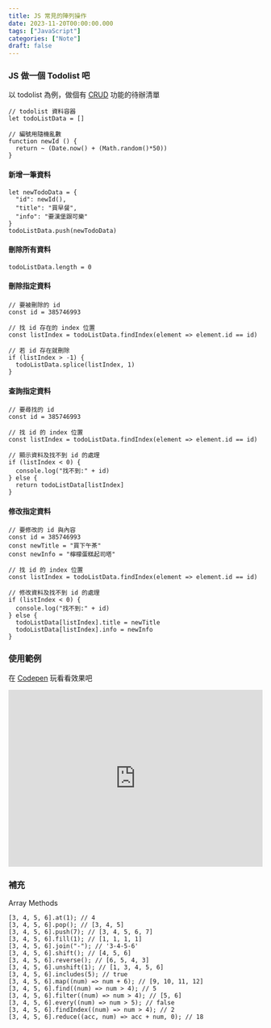 ```yaml
---
title: JS 常見的陣列操作
date: 2023-11-20T00:00:00.000
tags: ["JavaScript"]
categories: ["Note"]
draft: false
---
```


### JS 做一個 Todolist 吧

以 todolist 為例，做個有 [CRUD](https://zh.wikipedia.org/zh-tw/%E5%A2%9E%E5%88%AA%E6%9F%A5%E6%94%B9) 功能的待辦清單

```JS
// todolist 資料容器
let todoListData = []

// 編號用隨機亂數
function newId () {
  return ~ (Date.now() + (Math.random()*50))
}
```

#### 新增一筆資料

```JS
let newTodoData = {
  "id": newId(),
  "title": "買早餐",
  "info": "要漢堡跟可樂"
}
todoListData.push(newTodoData)
```

#### 刪除所有資料

```JS
todoListData.length = 0
```

#### 刪除指定資料

```JS
// 要被刪除的 id
const id = 385746993

// 找 id 存在的 index 位置
const listIndex = todoListData.findIndex(element => element.id == id)

// 若 id 存在就刪除
if (listIndex > -1) {
  todoListData.splice(listIndex, 1)
}
```

#### 查詢指定資料

```JS
// 要尋找的 id
const id = 385746993

// 找 id 的 index 位置
const listIndex = todoListData.findIndex(element => element.id == id)

// 顯示資料及找不到 id 的處理
if (listIndex < 0) {
  console.log("找不到:" + id)
} else {
  return todoListData[listIndex]
}
```

#### 修改指定資料

```JS
// 要修改的 id 與內容
const id = 385746993
const newTitle = "買下午茶"
const newInfo = "檸檬蛋糕起司塔"

// 找 id 的 index 位置
const listIndex = todoListData.findIndex(element => element.id == id)

// 修改資料及找不到 id 的處理
if (listIndex < 0) {
  console.log("找不到:" + id)
} else {
  todoListData[listIndex].title = newTitle
  todoListData[listIndex].info = newInfo
}
```

### 使用範例

在 [Codepen](https://codepen.io/tw1720/pen/OJeRQMx) 玩看看效果吧

<iframe height="350" style="width: 100%;" scrolling="no" title="JS - Todolist" src="https://codepen.io/tw1720/embed/OJeRQMx?default-tab=html%2Cresult" frameborder="no" loading="lazy" allowtransparency="true" allowfullscreen="true">
  See the Pen <a href="https://codepen.io/tw1720/pen/OJeRQMx">
  JS - Todolist</a> by Hank (<a href="https://codepen.io/tw1720">@tw1720</a>)
  on <a href="https://codepen.io">CodePen</a>.
</iframe>

### 補充

Array Methods

```JS
[3, 4, 5, 6].at(1); // 4
[3, 4, 5, 6].pop(); // [3, 4, 5]
[3, 4, 5, 6].push(7); // [3, 4, 5, 6, 7]
[3, 4, 5, 6].fill(1); // [1, 1, 1, 1]
[3, 4, 5, 6].join("-"); // '3-4-5-6'
[3, 4, 5, 6].shift(); // [4, 5, 6]
[3, 4, 5, 6].reverse(); // [6, 5, 4, 3]
[3, 4, 5, 6].unshift(1); // [1, 3, 4, 5, 6]
[3, 4, 5, 6].includes(5); // true
[3, 4, 5, 6].map((num) => num + 6); // [9, 10, 11, 12]
[3, 4, 5, 6].find((num) => num > 4); // 5
[3, 4, 5, 6].filter((num) => num > 4); // [5, 6]
[3, 4, 5, 6].every((num) => num > 5); // false
[3, 4, 5, 6].findIndex((num) => num > 4); // 2
[3, 4, 5, 6].reduce((acc, num) => acc + num, 0); // 18
```
